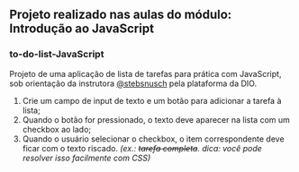 ## Projeto realizado nas aulas do módulo: Introdução ao JavaScript
### to-do-list-JavaScript

Projeto de uma aplicação de lista de tarefas para prática com JavaScript, sob orientação da instrutora  [@stebsnusch](https://github.com/stebsnusch) pela plataforma da DIO.

1. Crie um campo de input de texto e um botão para adicionar a tarefa à lista;
2. Quando o botão for pressionado, o texto deve aparecer na lista com um checkbox ao lado;
3. Quando o usuário selecionar o checkbox, o item correspondente deve ficar com o texto riscado. *(ex.: ~~tarefa completa~~. dica: você pode resolver isso facilmente com CSS)*
